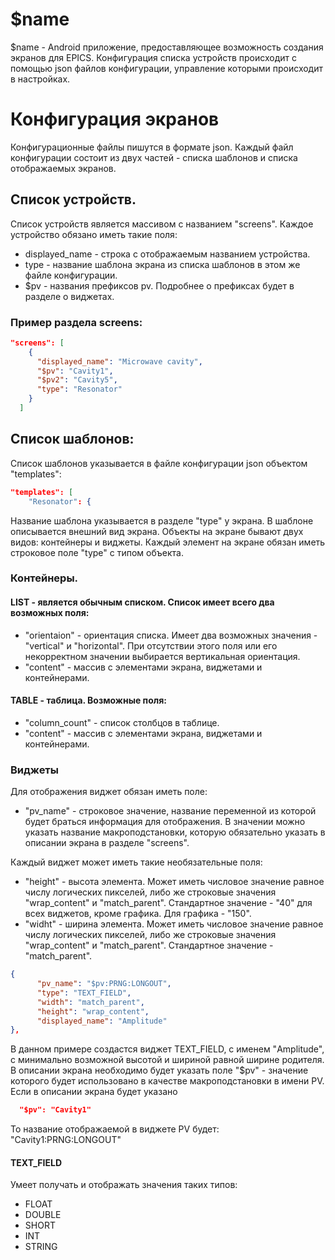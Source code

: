 # $name
$name - Android приложение, предоставляющее возможность создания экранов для EPICS. Конфигурация списка устройств происходит с помощью json файлов конфигурации, управление которыми происходит в настройках.

# Конфигурация экранов
Конфигурационные файлы пишутся в формате json. Каждый файл конфигурации состоит из двух частей - списка шаблонов и списка отображаемых экранов.

## Список устройств.
Список устройств является массивом с названием "screens".
Каждое устройство обязано иметь такие поля:
* displayed_name - строка с отображаемым названием устройства.
* type - название шаблона экрана из списка шаблонов в этом же файле конфигурации.
* $pv - названия префиксов pv. Подробнее о префиксах будет в разделе о виджетах.

### Пример раздела screens:
``` json
"screens": [
    {
      "displayed_name": "Microwave cavity",
      "$pv": "Cavity1",
      "$pv2": "Cavity5",
      "type": "Resonator"
    }
  ]
```

## Список шаблонов:
Список шаблонов указывается в файле конфигурации json объектом "templates":
``` json
"templates": [
    "Resonator": {
```
Название шаблона указывается в разделе "type" у экрана. В шаблоне описывается внешний вид экрана. Объекты на экране бывают двух видов: контейнеры и виджеты. Каждый элемент на экране обязан иметь строковое поле "type" с типом объекта.

### Контейнеры.
#### LIST - является обычным списком. Список имеет всего два возможных поля:
* "orientaion" - ориентация списка. Имеет два возможных значения - "vertical" и "horizontal". При отсутствии этого поля или его некорректном значении выбирается вертикальная ориентация.
* "content" - массив с элементами экрана, виджетами и контейнерами.

#### TABLE - таблица. Возможные поля:
* "column_count" - список столбцов в таблице.
* "content" - массив с элементами экрана, виджетами и контейнерами.

### Виджеты
Для отображения виджет обязан иметь поле:
* "pv_name" - строковое значение, название переменной из которой будет браться информация для отображения. В значении можно указать название макроподстановки, которую обязательно указать в описании экрана в разделе "screens".

Каждый виджет может иметь такие необязательные поля:
* "height" - высота элемента. Может иметь числовое значение равное числу логических пикселей, либо же строковые значения "wrap_content" и "match_parent". Стандартное значение - "40" для всех виджетов, кроме графика. Для графика - "150".
* "widht" - ширина элемента. Может иметь числовое значение равное числу логических пикселей, либо же строковые значения "wrap_content" и "match_parent". Стандартное значение - "match_parent".

``` json
{
      "pv_name": "$pv:PRNG:LONGOUT",
      "type": "TEXT_FIELD",
      "width": "match_parent",
      "height": "wrap_content",
      "displayed_name": "Amplitude"
},
```
В данном примере создастся виджет TEXT_FIELD, с именем "Amplitude", с минимально возможной высотой и шириной равной ширине родителя.
В описании экрана необходимо будет указать поле "$pv" - значение которого будет использовано в качестве макроподстановки в имени PV. Если в описании экрана будет указано
``` json
  "$pv": "Cavity1"
```
То название отображаемой в виджете PV будет: "Cavity1:PRNG:LONGOUT"

#### TEXT_FIELD
Умеет получать и отображать значения таких типов:
+ FLOAT
+ DOUBLE
+ SHORT
+ INT
+ STRING

